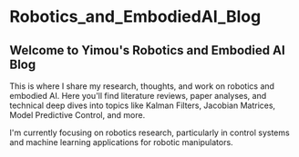 # Robotics_and_EmbodiedAI_Blog

## Welcome to Yimou's Robotics and Embodied AI Blog

This is where I share my research, thoughts, and work on robotics and embodied AI. Here you'll find literature reviews, paper analyses, and technical deep dives into topics like Kalman Filters, Jacobian Matrices, Model Predictive Control, and more.

I'm currently focusing on robotics research, particularly in control systems and machine learning applications for robotic manipulators.